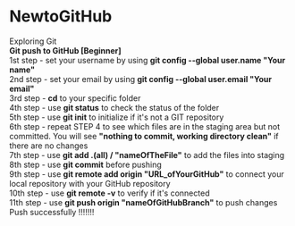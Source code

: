 # NewtoGitHub
Exploring Git <br/>
**Git push to GitHub [Beginner]** <br/>
1st step - set your username by using  **git config --global user.name "Your name"**  <br/>
2nd step - set your email by using  **git config --global user.email "Your email"**  <br/>
3rd step - **cd** to your specific folder <br/>
4th step - use  **git status**  to check the status of the folder <br/>
5th step - use  **git init**  to initialize if it's not a GIT repository <br/>
6th step - repeat STEP 4 to see which files are in the staging area but not committed. You will see **"nothing to commit, working directory clean"** if there are no changes <br/>
7th step - use  **git add .(all) / "nameOfTheFile"**  to add the files into staging <br/>
8th step - use  **git commit**  before pushing <br/>
9th step - use  **git remote add origin "URL_ofYourGitHub"**  to connect your local repository with your GitHub repository <br/>
10th step - use  **git remote -v**  to verify if it's connected <br/>
11th step - use  **git push origin "nameOfGitHubBranch"**  to push changes <br/> 
Push successfully !!!!!!! <br/>
